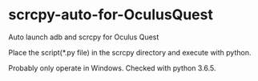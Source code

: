 # scrcpy-auto-for-OculusQuest
Auto launch adb and scrcpy for Oculus Quest

Place the script(*.py file) in the scrcpy directory and execute with python.

Probably only operate in Windows.
Checked with python 3.6.5.
